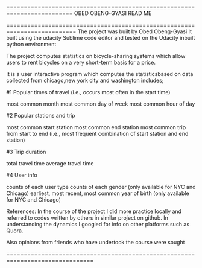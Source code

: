 =========================================================================
OBED OBENG-GYASI
READ ME

==========================================================================
The project was built by Obed Obeng-Gyasi
It built using the udacity Sublime code editor and tested on the 
Udacity inbuilt python environment

The project computes statistics on bicycle-sharing systems which allow users 
to rent bicycles on a very short-term basis for a price. 
 
It is a user interactive program which computes the statisticsbased on data
collected from chicago,new york city and washington  includes;

#1 Popular times of travel (i.e., occurs most often in the start time)

most common month
most common day of week
most common hour of day

#2 Popular stations and trip

most common start station
most common end station
most common trip from start to end (i.e., most frequent combination 
of start station and end station)

#3 Trip duration

total travel time
average travel time

#4 User info

counts of each user type
counts of each gender (only available for NYC and Chicago)
earliest, most recent, most common year of birth (only available for NYC and Chicago)

References:
In the course of the project I did more practice locally and referred 
to codes written by others in similar project 
on github.
In understanding the dynamics I googled for info on other platforms 
such as Quora.
 
 Also opinions from friends who have undertook the course were sought



===============================================================================
